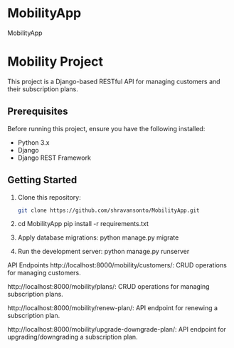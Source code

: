 # MobilityApp
MobilityApp

# Mobility Project

This project is a Django-based RESTful API for managing customers and their subscription plans.

## Prerequisites

Before running this project, ensure you have the following installed:

- Python 3.x
- Django
- Django REST Framework

## Getting Started

1. Clone this repository:
   ```bash
   git clone https://github.com/shravansonto/MobilityApp.git

2. cd MobilityApp
    pip install -r requirements.txt

3. Apply database migrations:
 python manage.py migrate

4. Run the development server:
    python manage.py runserver

API Endpoints
http://localhost:8000/mobility/customers/: CRUD operations for managing customers.

http://localhost:8000/mobility/plans/: CRUD operations for managing subscription plans.

http://localhost:8000/mobility/renew-plan/: API endpoint for renewing a subscription plan.

http://localhost:8000/mobility/upgrade-downgrade-plan/: API endpoint for upgrading/downgrading a subscription plan.

